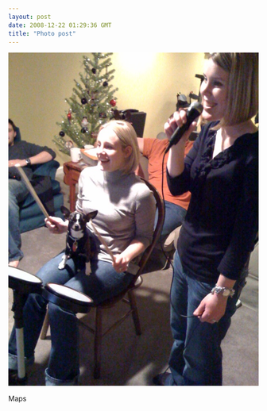 ```yaml
---
layout: post
date: 2008-12-22 01:29:36 GMT
title: "Photo post"
---
```

![travisj](/images/597f38b6286b7123639052b9d2d4e3c964495d1b38c4a0ad6f997c8861bf5738.jpg)

Maps